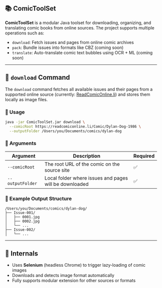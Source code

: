 ## 📚 ComicToolSet

**ComicToolSet** is a modular Java toolset for downloading, organizing, and translating comic books from online sources. The project supports multiple operations such as:

- `download`: Fetch issues and pages from online comic archives
- `pack`: Bundle issues into formats like CBZ (coming soon)
- `translate`: Auto-translate comic text bubbles using OCR + ML (coming soon)

---

## 🧰 `download` Command

The `download` command fetches all available issues and their pages from a supported online source (currently: [ReadComicOnline.li](https://readcomiconline.li)) and stores them locally as image files.

### 🔧 Usage

```bash
java -jar ComicToolSet.jar download \
  --comicRoot https://readcomiconline.li/Comic/Dylan-Dog-1986 \
  --outputFolder /Users/you/Documents/comics/dylan-dog
```

### 📄 Arguments

| Argument         | Description                                            | Required |
|------------------|--------------------------------------------------------|----------|
| `--comicRoot`    | The root URL of the comic on the source site           | ✅       |
| `--outputFolder` | Local folder where issues and pages will be downloaded | ✅       |

### 📁 Example Output Structure

```
/Users/you/Documents/comics/dylan-dog/
├── Issue-001/
│   ├── 0001.jpg
│   ├── 0002.jpg
│   └── ...
├── Issue-002/
│   └── ...
```

---

## 🧠 Internals

- Uses **Selenium** (headless Chrome) to trigger lazy-loading of comic images
- Downloads and detects image format automatically
- Fully supports modular extension for other sources or formats  
